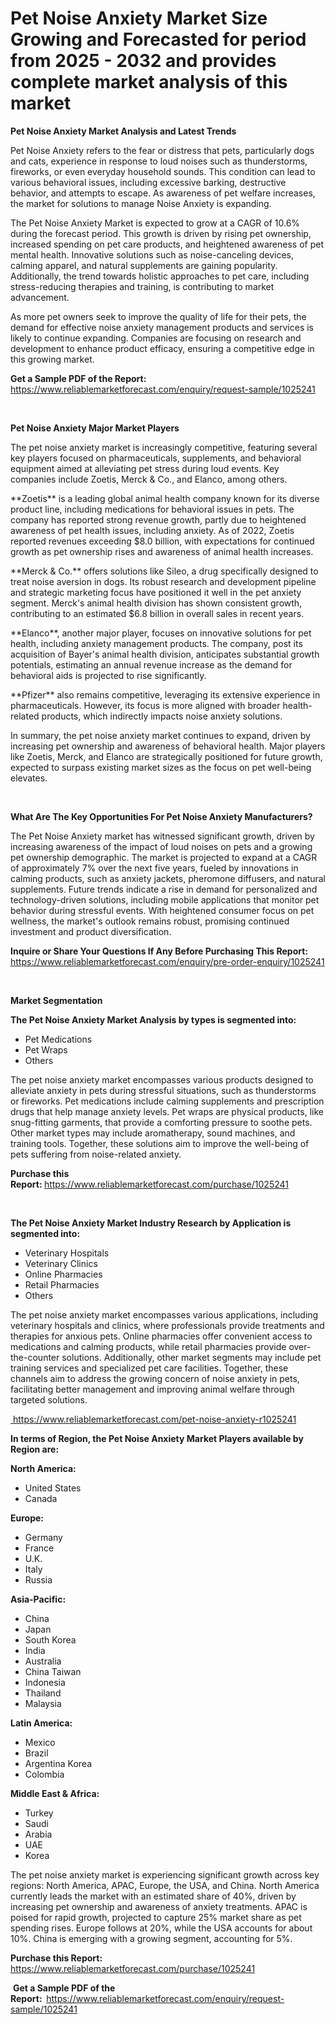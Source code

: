 <p><h1>Pet Noise Anxiety Market Size Growing and Forecasted for period from 2025 - 2032 and provides complete market analysis of this market</h1></p><p><strong>Pet Noise Anxiety Market Analysis and Latest Trends</strong></p>
<p><p>Pet Noise Anxiety refers to the fear or distress that pets, particularly dogs and cats, experience in response to loud noises such as thunderstorms, fireworks, or even everyday household sounds. This condition can lead to various behavioral issues, including excessive barking, destructive behavior, and attempts to escape. As awareness of pet welfare increases, the market for solutions to manage Noise Anxiety is expanding. </p><p>The Pet Noise Anxiety Market is expected to grow at a CAGR of 10.6% during the forecast period. This growth is driven by rising pet ownership, increased spending on pet care products, and heightened awareness of pet mental health. Innovative solutions such as noise-canceling devices, calming apparel, and natural supplements are gaining popularity. Additionally, the trend towards holistic approaches to pet care, including stress-reducing therapies and training, is contributing to market advancement. </p><p>As more pet owners seek to improve the quality of life for their pets, the demand for effective noise anxiety management products and services is likely to continue expanding. Companies are focusing on research and development to enhance product efficacy, ensuring a competitive edge in this growing market.</p></p>
<p><strong>Get a Sample PDF of the Report:&nbsp;</strong> <a href="https://www.reliablemarketforecast.com/enquiry/request-sample/1025241?utm_campaign=1840&utm_medium=2&utm_source=Github&utm_content=ia&utm_term=18042025&utm_id=pet-noise-anxiety">https://www.reliablemarketforecast.com/enquiry/request-sample/1025241</a></p>
<p>&nbsp;</p>
<p><strong>Pet Noise Anxiety Major Market Players</strong></p>
<p><p>The pet noise anxiety market is increasingly competitive, featuring several key players focused on pharmaceuticals, supplements, and behavioral equipment aimed at alleviating pet stress during loud events. Key companies include Zoetis, Merck & Co., and Elanco, among others.</p><p>**Zoetis** is a leading global animal health company known for its diverse product line, including medications for behavioral issues in pets. The company has reported strong revenue growth, partly due to heightened awareness of pet health issues, including anxiety. As of 2022, Zoetis reported revenues exceeding $8.0 billion, with expectations for continued growth as pet ownership rises and awareness of animal health increases.</p><p>**Merck & Co.** offers solutions like Sileo, a drug specifically designed to treat noise aversion in dogs. Its robust research and development pipeline and strategic marketing focus have positioned it well in the pet anxiety segment. Merck's animal health division has shown consistent growth, contributing to an estimated $6.8 billion in overall sales in recent years.</p><p>**Elanco**, another major player, focuses on innovative solutions for pet health, including anxiety management products. The company, post its acquisition of Bayer's animal health division, anticipates substantial growth potentials, estimating an annual revenue increase as the demand for behavioral aids is projected to rise significantly.</p><p>**Pfizer** also remains competitive, leveraging its extensive experience in pharmaceuticals. However, its focus is more aligned with broader health-related products, which indirectly impacts noise anxiety solutions.</p><p>In summary, the pet noise anxiety market continues to expand, driven by increasing pet ownership and awareness of behavioral health. Major players like Zoetis, Merck, and Elanco are strategically positioned for future growth, expected to surpass existing market sizes as the focus on pet well-being elevates.</p></p>
<p>&nbsp;</p>
<p><strong>What Are The Key Opportunities For Pet Noise Anxiety Manufacturers?</strong></p>
<p><p>The Pet Noise Anxiety market has witnessed significant growth, driven by increasing awareness of the impact of loud noises on pets and a growing pet ownership demographic. The market is projected to expand at a CAGR of approximately 7% over the next five years, fueled by innovations in calming products, such as anxiety jackets, pheromone diffusers, and natural supplements. Future trends indicate a rise in demand for personalized and technology-driven solutions, including mobile applications that monitor pet behavior during stressful events. With heightened consumer focus on pet wellness, the market's outlook remains robust, promising continued investment and product diversification.</p></p>
<p><strong>Inquire or Share Your Questions If Any Before Purchasing This Report:</strong> <a href="https://www.reliablemarketforecast.com/enquiry/pre-order-enquiry/1025241?utm_campaign=1840&utm_medium=2&utm_source=Github&utm_content=ia&utm_term=18042025&utm_id=pet-noise-anxiety">https://www.reliablemarketforecast.com/enquiry/pre-order-enquiry/1025241</a></p>
<p>&nbsp;</p>
<p><strong>Market Segmentation</strong></p>
<p><strong>The Pet Noise Anxiety Market Analysis by types is segmented into:</strong></p>
<p><ul><li>Pet Medications</li><li>Pet Wraps</li><li>Others</li></ul></p>
<p><p>The pet noise anxiety market encompasses various products designed to alleviate anxiety in pets during stressful situations, such as thunderstorms or fireworks. Pet medications include calming supplements and prescription drugs that help manage anxiety levels. Pet wraps are physical products, like snug-fitting garments, that provide a comforting pressure to soothe pets. Other market types may include aromatherapy, sound machines, and training tools. Together, these solutions aim to improve the well-being of pets suffering from noise-related anxiety.</p></p>
<p><strong>Purchase this Report:&nbsp;</strong><a href="https://www.reliablemarketforecast.com/purchase/1025241?utm_campaign=1840&utm_medium=2&utm_source=Github&utm_content=ia&utm_term=18042025&utm_id=pet-noise-anxiety">https://www.reliablemarketforecast.com/purchase/1025241</a></p>
<p>&nbsp;</p>
<p><strong>The Pet Noise Anxiety Market Industry Research by Application is segmented into:</strong></p>
<p><ul><li>Veterinary Hospitals</li><li>Veterinary Clinics</li><li>Online Pharmacies</li><li>Retail Pharmacies</li><li>Others</li></ul></p>
<p><p>The pet noise anxiety market encompasses various applications, including veterinary hospitals and clinics, where professionals provide treatments and therapies for anxious pets. Online pharmacies offer convenient access to medications and calming products, while retail pharmacies provide over-the-counter solutions. Additionally, other market segments may include pet training services and specialized pet care facilities. Together, these channels aim to address the growing concern of noise anxiety in pets, facilitating better management and improving animal welfare through targeted solutions.</p></p>
<p><a href="https://www.reliablemarketforecast.com/pet-noise-anxiety-r1025241?utm_campaign=1840&utm_medium=2&utm_source=Github&utm_content=ia&utm_term=18042025&utm_id=pet-noise-anxiety">&nbsp;https://www.reliablemarketforecast.com/pet-noise-anxiety-r1025241</a></p>
<p><strong>In terms of Region, the Pet Noise Anxiety Market Players available by Region are:</strong></p>
<p>
    <p> <strong> North America: </strong>
        <ul>
            <li>United States</li>
            <li>Canada</li>
        </ul>
        </p> 
    <p> <strong> Europe: </strong>
        <ul>
            <li>Germany</li>
            <li>France</li>
            <li>U.K.</li>
            <li>Italy</li>
            <li>Russia</li>
        </ul>
        </p> 
    <p> <strong> Asia-Pacific: </strong>
        <ul>
            <li>China</li>
            <li>Japan</li>
            <li>South Korea</li>
            <li>India</li>
            <li>Australia</li>
            <li>China Taiwan</li>
            <li>Indonesia</li>
            <li>Thailand</li>
            <li>Malaysia</li>
        </ul>
        </p> 
    <p> <strong> Latin America: </strong>
        <ul>
            <li>Mexico</li>
            <li>Brazil</li>
            <li>Argentina Korea</li>
            <li>Colombia</li>
        </ul>
        </p> 
    <p> <strong> Middle East & Africa: </strong>
        <ul>
            <li>Turkey</li>
            <li>Saudi</li>
            <li>Arabia</li>
            <li>UAE</li>
            <li>Korea</li>
        </ul>
    </p>
    </p>
<p><p>The pet noise anxiety market is experiencing significant growth across key regions: North America, APAC, Europe, the USA, and China. North America currently leads the market with an estimated share of 40%, driven by increasing pet ownership and awareness of anxiety treatments. APAC is poised for rapid growth, projected to capture 25% market share as pet spending rises. Europe follows at 20%, while the USA accounts for about 10%. China is emerging with a growing segment, accounting for 5%.</p></p>
<p><strong>Purchase this Report: </strong><a href="https://www.reliablemarketforecast.com/purchase/1025241?utm_campaign=1840&utm_medium=2&utm_source=Github&utm_content=ia&utm_term=18042025&utm_id=pet-noise-anxiety">https://www.reliablemarketforecast.com/purchase/1025241</a></p>
<p>&nbsp;<strong>Get a Sample PDF of the Report:&nbsp;&nbsp;</strong><a href="https://www.reliablemarketforecast.com/enquiry/request-sample/1025241?utm_campaign=1840&utm_medium=2&utm_source=Github&utm_content=ia&utm_term=18042025&utm_id=pet-noise-anxiety">https://www.reliablemarketforecast.com/enquiry/request-sample/1025241</a></p>
<p><strong></strong></p>
<p><p></p><p></p><p></p></p>